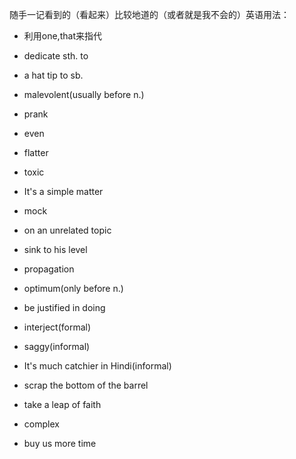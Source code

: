 随手一记看到的（看起来）比较地道的（或者就是我不会的）英语用法：

- 利用one,that来指代

- dedicate sth. to
- a hat tip to sb.
- malevolent(usually before n.)
- prank
- even
- flatter
- toxic
- It's a simple matter
- mock
- on an unrelated topic
- sink to his level
- propagation
- optimum(only before n.)
- be justified in doing
- interject(formal)
- saggy(informal)
- It's much catchier in Hindi(informal)
- scrap the bottom of the barrel
- take a leap of faith
- complex
- buy us more time
